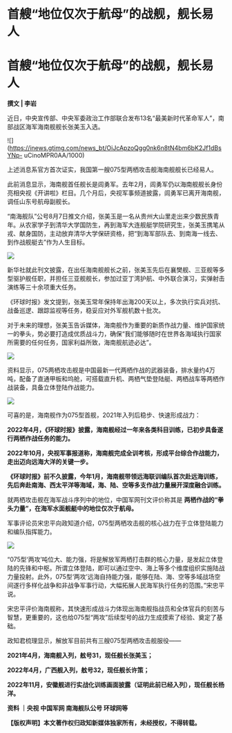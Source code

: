 # 首艘“地位仅次于航母”的战舰，舰长易人

# 首艘“地位仅次于航母”的战舰，舰长易人

**撰文 | 李岩**

近日，中央宣传部、中央军委政治工作部联合发布13名“最美新时代革命军人”，南部战区海军海南舰舰长张美玉入选。

![](https://inews.gtimg.com/news_bt/OiJcApzoQgg0nk6n8tN4bm6bK2Jf1dBsYNp-
uCinoMPR0AA/1000)

上述消息系官方首次证实，我国第一艘075型两栖攻击舰海南舰舰长已经易人。

此前消息显示，海南舰首任舰长是闾勇军。去年2月，闾勇军仍以海南舰舰长身份亮相央视《开讲啦》栏目。几个月后，央视军事频道披露，闾勇军已离开海南舰，调任山东号航母副舰长。

“南海舰队”公号8月7日推文介绍，张美玉是一名从贵州大山里走出来少数民族青年。从农家学子到清华大学国防生，再到海军大连舰艇学院研究生，张美玉携笔从戎、献身国防，主动放弃清华大学保研资格，把“到海军部队去、到南海一线去、到作战舰艇去”作为人生目标。

![](https://inews.gtimg.com/news_bt/OKHuwFDyqKtA6Ewl3YXvEdqIqTEVLHRkzo7BG89PYnJw0AA/1000)

新华社就此刊文披露，在出任海南舰舰长之前，张美玉先后在襄樊舰、三亚舰等多型驱护舰任职，并担任三亚舰舰长，参加过亚丁湾护航、中外联合演习，实弹射击演练等三十余项重大任务。

《环球时报》发文提到，张美玉常年保持年出海200天以上，多次执行实兵对抗、战备巡逻、跟踪监视等任务，稳妥应对外军舰机数十批次。

对于未来的理想，张美玉告诉媒体，海南舰作为重要的新质作战力量、维护国家统一的拳头，势必要打造成优质战斗力，确保“我们能够随时在世界各海域执行国家所需要的任何任务，国家利益所致，海南舰航迹必达”。

![](https://inews.gtimg.com/news_bt/OxmL7VzR3MHwDYNC6fAa8dPeadv0lm67ai_uNWlUcEvPsAA/1000)

资料显示，075两栖攻击舰是中国最新一代两栖作战的武器装备，排水量约4万吨，配备了直通甲板和坞舱，可搭载直升机、两栖气垫登陆艇、两栖战车等两栖作战装备，具备立体登陆作战能力。

![](https://inews.gtimg.com/news_bt/O461h8CVimebv2BL8PX1sEbTpG_BGKuhQOBZdMohUD_y0AA/1000)

可喜的是，海南舰作为075型首舰，2021年入列后稳步、快速形成战力：

**2022年4月，《环球时报》披露，海南舰经过一年来各类科目训练，已初步具备遂行两栖作战任务的能力。**

**2022年10月，央视军事报道称，海南舰完成全训考核，形成平台综合作战能力，走出迈向远海大洋的关键一步。**

**《环球时报》前不久披露，今年1月，海南舰带领远海联训编队首次赴远海训练，先后奔赴南海、西太平洋等海域，海、陆、空等多支作战力量展开深度融合训练。**

就两栖攻击舰在海军战斗序列中的地位，中国军网刊文评价称其是 **两栖作战的“拳头力量”，在海军水面舰艇中的地位仅次于航母。**

军事评论员宋忠平向政知道介绍，075型两栖攻击舰的核心战力在于立体登陆能力和编队指挥能力。

![](https://inews.gtimg.com/news_bt/OEpSWbHOSJ7a8YQ2vAzv5Ufcif9M3TPlbJ1xLRU6j0bPkAA/1000)

“075型‘两攻’吨位大、能力强，将是解放军两栖打击群的核心力量，是发起立体登陆的先锋和中枢。所谓立体登陆，即可以通过空中、海上等多个维度组织实施陆战力量投射。此外，075型‘两攻’远海自持能力强，能够在陆、海、空等多域战场空间遂行多样化战争和非战争军事行动，大幅拓展人民海军执行任务的范围。”宋忠平说。

宋忠平评价海南舰称，其快速形成战斗力体现出海南舰指战员和全体官兵的刻苦与智慧，更重要的，这也给075型“两攻”后续型号的战力生成摸索了经验、奠定了基础。

政知君梳理显示，解放军目前共有三艘075型两栖攻击舰服役——

**2021年4月，海南舰入列，舷号31，现任舰长张美玉；**

**2022年4月，广西舰入列，舷号32，现任舰长许策；**

**2022年11月，安徽舰进行实战化训练画面披露（证明此前已经入列），现任舰长杨洋。**

**资料 ｜央视 中国军网 南海舰队公号 环球网等**

**【版权声明】本文著作权归政知新媒体独家所有，未经授权，不得转载。**

